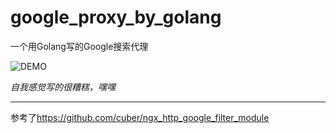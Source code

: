 # google_proxy_by_golang
一个用Golang写的Google搜索代理

![DEMO]()

*自我感觉写的很糟糕，嘿嘿*

---

参考了<https://github.com/cuber/ngx_http_google_filter_module>
